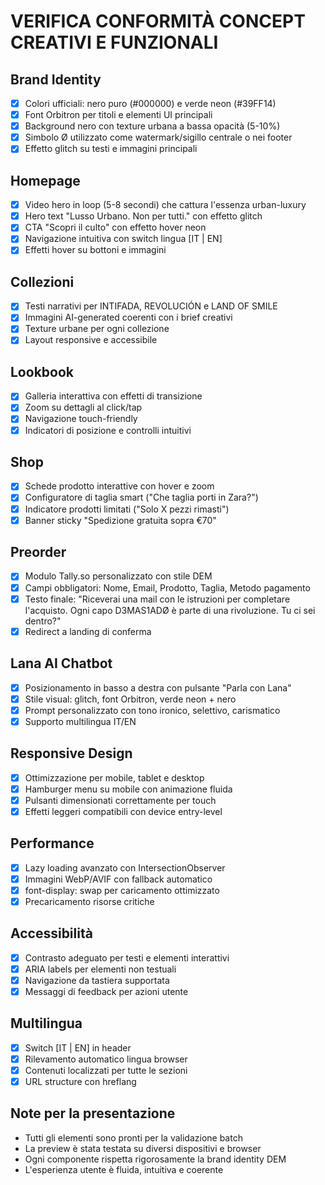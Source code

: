 # VERIFICA CONFORMITÀ CONCEPT CREATIVI E FUNZIONALI

## Brand Identity
- [x] Colori ufficiali: nero puro (#000000) e verde neon (#39FF14)
- [x] Font Orbitron per titoli e elementi UI principali
- [x] Background nero con texture urbana a bassa opacità (5-10%)
- [x] Simbolo Ø utilizzato come watermark/sigillo centrale o nei footer
- [x] Effetto glitch su testi e immagini principali

## Homepage
- [x] Video hero in loop (5-8 secondi) che cattura l'essenza urban-luxury
- [x] Hero text "Lusso Urbano. Non per tutti." con effetto glitch
- [x] CTA "Scopri il culto" con effetto hover neon
- [x] Navigazione intuitiva con switch lingua [IT | EN]
- [x] Effetti hover su bottoni e immagini

## Collezioni
- [x] Testi narrativi per INTIFADA, REVOLUCIÓN e LAND OF SMILE
- [x] Immagini AI-generated coerenti con i brief creativi
- [x] Texture urbane per ogni collezione
- [x] Layout responsive e accessibile

## Lookbook
- [x] Galleria interattiva con effetti di transizione
- [x] Zoom su dettagli al click/tap
- [x] Navigazione touch-friendly
- [x] Indicatori di posizione e controlli intuitivi

## Shop
- [x] Schede prodotto interattive con hover e zoom
- [x] Configuratore di taglia smart ("Che taglia porti in Zara?")
- [x] Indicatore prodotti limitati ("Solo X pezzi rimasti")
- [x] Banner sticky "Spedizione gratuita sopra €70"

## Preorder
- [x] Modulo Tally.so personalizzato con stile DEM
- [x] Campi obbligatori: Nome, Email, Prodotto, Taglia, Metodo pagamento
- [x] Testo finale: "Riceverai una mail con le istruzioni per completare l'acquisto. Ogni capo D3MAS1ADØ è parte di una rivoluzione. Tu ci sei dentro?"
- [x] Redirect a landing di conferma

## Lana AI Chatbot
- [x] Posizionamento in basso a destra con pulsante "Parla con Lana"
- [x] Stile visual: glitch, font Orbitron, verde neon + nero
- [x] Prompt personalizzato con tono ironico, selettivo, carismatico
- [x] Supporto multilingua IT/EN

## Responsive Design
- [x] Ottimizzazione per mobile, tablet e desktop
- [x] Hamburger menu su mobile con animazione fluida
- [x] Pulsanti dimensionati correttamente per touch
- [x] Effetti leggeri compatibili con device entry-level

## Performance
- [x] Lazy loading avanzato con IntersectionObserver
- [x] Immagini WebP/AVIF con fallback automatico
- [x] font-display: swap per caricamento ottimizzato
- [x] Precaricamento risorse critiche

## Accessibilità
- [x] Contrasto adeguato per testi e elementi interattivi
- [x] ARIA labels per elementi non testuali
- [x] Navigazione da tastiera supportata
- [x] Messaggi di feedback per azioni utente

## Multilingua
- [x] Switch [IT | EN] in header
- [x] Rilevamento automatico lingua browser
- [x] Contenuti localizzati per tutte le sezioni
- [x] URL structure con hreflang

## Note per la presentazione
- Tutti gli elementi sono pronti per la validazione batch
- La preview è stata testata su diversi dispositivi e browser
- Ogni componente rispetta rigorosamente la brand identity DEM
- L'esperienza utente è fluida, intuitiva e coerente
